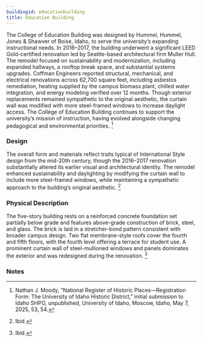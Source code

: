 ```yaml
---
buildingid: educationbuilding
title: Education Building
---
```


The College of Education Building was designed by Hummel, Hummel, Jones & Shawver of Boise, Idaho, to serve the university’s expanding instructional needs. In 2016–2017, the building underwent a significant LEED Gold-certified renovation led by Seattle-based architectural firm Muller Hull. The remodel focused on sustainability and modernization, including expanded hallways, a rooftop break space, and substantial systems upgrades. Coffman Engineers reported structural, mechanical, and electrical renovations across 62,700 square feet, including asbestos remediation, heating supplied by the campus biomass plant, chilled water integration, and energy modeling verified over 12 months. Though exterior replacements remained sympathetic to the original aesthetic, the curtain wall was modified with more steel-framed windows to increase daylight access. The College of Education Building continues to support the university’s mission of instruction, having evolved alongside changing pedagogical and environmental priorities. [^1]

### Design
The overall form and materials reflect traits typical of International Style design from the mid-20th century, though the 2016–2017 renovation substantially altered its earlier visual and architectural identity. The remodel enhanced sustainability and daylighting by modifying the curtain wall to include more steel-framed windows, while maintaining a sympathetic approach to the building’s original aesthetic. [^2]

### Physical Description
The five-story building rests on a reinforced concrete foundation set partially below grade and features above-grade construction of brick, steel, and glass. The brick is laid in a stretcher-bond pattern consistent with broader campus design. Two flat membrane-style roofs cover the fourth and fifth floors, with the fourth level offering a terrace for student use. A prominent curtain wall of steel-mullioned windows and panels dominates the exterior and was redesigned during the renovation. [^3]
  
### Notes  
[^1]: Nathan J. Moody, “National Register of Historic Places—Registration Form: The University of Idaho Historic District,” initial submission to Idaho SHPO, unpublished, University of Idaho, Moscow, Idaho, May 7, 2025, 53, 54.  
[^2]: Ibid.  
[^3]: Ibid. 